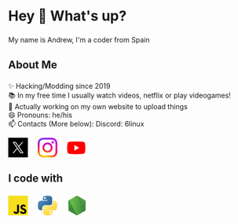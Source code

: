 <h1 align="left">Hey 👋 What's up?</h1>

###

<p align="left">My name is Andrew, I'm a coder from Spain</p>

###

<h2 align="left">About Me</h2>

###

<p align="left">
✨ Hacking/Modding since 2019<br>
📚 In my free time I usually watch videos, netflix or play videogames!<br>
🔭 Actually working on my own website to upload things<br>
😄 Pronouns: he/his<br>
📫 Contacts (More below): Discord: 6linux</p>

<p align="left">
<a href="https://twitter.com/andrewsontop" target="blank"><img align="center" src="https://raw.githubusercontent.com/andrewsontop/andrewsontop/main/logos/twitter.jpg" alt="andrewsontop" height="40"/></a>
<img width="12" />
<a href="https://instagram.com/andrewsontopp" target="blank"><img align="center" src="https://raw.githubusercontent.com/andrewsontop/andrewsontop/main/logos/instagram.svg" alt="andrewsontopp" height="40"/></a>
<img width="12" />
<a href="https://www.youtube.com/@andrewsontop" target="blank"><img align="center" src="https://raw.githubusercontent.com/andrewsontop/andrewsontop/main/logos/youtube.png" alt="andrewsontop" height="37"/></a>
</p>

###

<h2 align="left">I code with</h2>

###

<div align="left">
  <img src="https://raw.githubusercontent.com/andrewsontop/andrewsontop/main/logos/javascript.png" height="40" alt="javascript logo"  />
  <img width="12" />
  <img src="https://raw.githubusercontent.com/andrewsontop/andrewsontop/main/logos/python.png" height="40" alt="python logo"  />
  <img width="12" />
  <img src="https://raw.githubusercontent.com/andrewsontop/andrewsontop/main/logos/nodejs.png" height="40" alt="nodejs logo"  />
</div>

###
